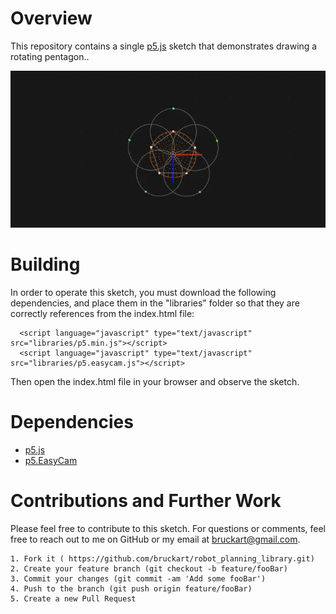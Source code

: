 # Overview

This repository contains a single [p5.js](https://p5js.org/) sketch that demonstrates drawing a rotating pentagon.. 

![RotatingPentagon](/assets/screencapture.gif)

# Building
In order to operate this sketch, you must download the following dependencies, and place them in the "libraries" folder so that they are correctly references from the index.html file:
```
  <script language="javascript" type="text/javascript" src="libraries/p5.min.js"></script>
  <script language="javascript" type="text/javascript" src="libraries/p5.easycam.js"></script>
```

Then open the index.html file in your browser and observe the sketch.

# Dependencies
* [p5.js](https://github.com/processing/p5.js/)
* [p5.EasyCam](https://diwi.github.io/p5.EasyCam/)


# Contributions and Further Work
Please feel free to contribute to this sketch. 
For questions or comments, feel free to reach out to me on GitHub or my email at bruckart@gmail.com.

    1. Fork it ( https://github.com/bruckart/robot_planning_library.git)
    2. Create your feature branch (git checkout -b feature/fooBar)
    3. Commit your changes (git commit -am 'Add some fooBar')
    4. Push to the branch (git push origin feature/fooBar)
    5. Create a new Pull Request
